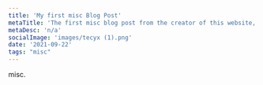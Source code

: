 ```yaml
---
title: 'My first misc Blog Post'
metaTitle: 'The first misc blog post from the creator of this website, Moose'
metaDesc: 'n/a'
socialImage: 'images/tecyx (1).png'
date: '2021-09-22'
tags: "misc"
---
```


misc.
